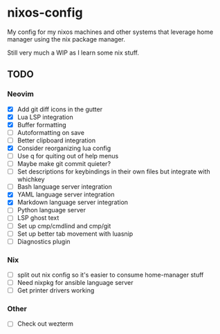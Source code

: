 # nixos-config

My config for my nixos machines and other systems that leverage home manager
using the nix package manager.

Still very much a WIP as I learn some nix stuff.

## TODO

### Neovim

- [x] Add git diff icons in the gutter
- [x] Lua LSP integration
- [x] Buffer formatting
- [ ] Autoformatting on save
- [ ] Better clipboard integration
- [x] Consider reorganizing lua config
- [ ] Use q for quiting out of help menus
- [ ] Maybe make git commit quieter?
- [ ] Set descriptions for keybindings in their own files but integrate with whichkey
- [ ] Bash language server integration
- [x] YAML language server integration
- [x] Markdown language server integration
- [ ] Python language server
- [ ] LSP ghost text
- [ ] Set up cmp/cmdlind and cmp/git
- [ ] Set up better tab movement with luasnip
- [ ] Diagnostics plugin

### Nix

- [ ] split out nix config so it's easier to consume home-manager stuff
- [ ] Need nixpkg for ansible language server
- [ ] Get printer drivers working

### Other

- [ ] Check out wezterm
